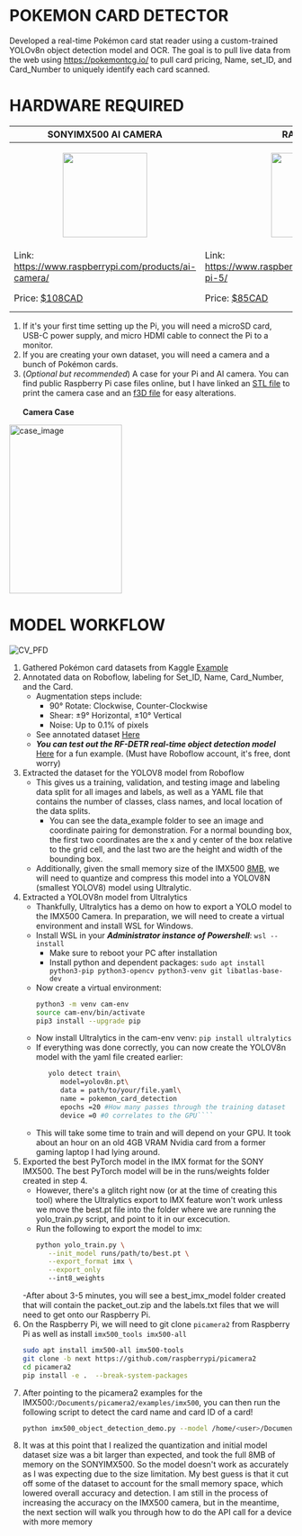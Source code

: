 # POKEMON CARD DETECTOR
Developed a real-time Pokémon card stat reader using a custom-trained YOLOv8n object detection model and OCR. The goal is to pull live data from the web using https://pokemontcg.io/ to pull card pricing, Name, set_ID, and Card_Number to uniquely identify each card scanned.<br>

# HARDWARE REQUIRED

| SONYIMX500 AI CAMERA                                  | RASPBERRYPI                                         | PC-Need GPU                                         |
|------------------------------------------------------|----------------------------------------------------|----------------------------------------------------|
| <p align="center"><img src="https://github.com/user-attachments/assets/6fd3e230-1060-40df-9afe-a44479e2307a" width="150" /></p> | <p align="center"><img src="https://github.com/user-attachments/assets/2d0179f2-2d01-4506-ba50-1d7881d8f763" width="150" /></p> | <p align="center"><img src="https://github.com/user-attachments/assets/89d65f65-0520-44da-ac6b-a45f535ba4b2" width="150" /></p> |
| Link: https://www.raspberrypi.com/products/ai-camera/ | Link: https://www.raspberrypi.com/products/raspberry-pi-5/                                        | Link: NA, just need a GPU to train YOLO Model                                         |
| Price: [$108CAD](https://www.digikey.ca/en/products/detail/raspberry-pi/SC1174/24627137?gclsrc=aw.ds&gad_source=1&gad_campaignid=20282404290&gbraid=0AAAAADrbLliyfXQEUVvMYjKzIqkJOOA5I&gclid=CjwKCAjwhuHEBhBHEiwAZrvdcu4O0hh-xE3bAOjFPrEofyCMKrRmB_MbRjcnApL76BPx21bD2Bq61BoCsL8QAvD_BwE) | Price: [$85CAD](https://www.digikey.ca/en/products/detail/raspberry-pi/SC1431/21658261?gclsrc=aw.ds&gad_source=1&gad_campaignid=20291741917&gbraid=0AAAAADrbLliwML6BanXAlSYS3eoqKNexG&gclid=CjwKCAjwhuHEBhBHEiwAZrvdcnd4SGfxmmOiQ56PPaIUpkEzczryBMtFqdYtGjf07A5ui0cgBur_YhoCr8sQAvD_BwE)                                         | Price: Doesnt have to be fancy                                        |
1. If it's your first time setting up the Pi, you will need a microSD card, USB-C power supply, and micro HDMI cable to connect the Pi to a monitor.
2. If you are creating your own dataset, you will need a camera and a bunch of Pokémon cards.
3. (*Optional but recommended*) A case for your Pi and AI camera. You can find public Raspberry Pi case files online, but I have linked an [STL file](https://github.com/TippedBucket/Pokemon_card_detector-/tree/main/protective_case_files) to print the camera case and an [f3D file](https://github.com/TippedBucket/Pokemon_card_detector-/tree/main/protective_case_files) for easy alterations.<br><br>
**Camera Case**
<img width="200 " height="300" alt="case_image" src="https://github.com/user-attachments/assets/6e7ab73e-0e45-4c4c-9920-b30f4282a616" />




# MODEL WORKFLOW<br>
![CV_PFD](https://github.com/user-attachments/assets/fbe7533c-9856-40df-8ae3-682c2784a045) <br>

1. Gathered Pokémon card datasets from Kaggle [Example]( https://www.kaggle.com/datasets/bzhbzh35/pokemon-cards-per-set)<br>
2. Annotated data on Roboflow, labeling for Set_ID, Name, Card_Number, and the Card.
   - Augmentation steps include:
      - 90° Rotate: Clockwise, Counter-Clockwise
      - Shear: ±9° Horizontal, ±10° Vertical
      - Noise: Up to 0.1% of pixels
   - See annotated dataset [Here]( https://universe.roboflow.com/invention-time/pokemon-card-detection-haiqn)
   - ***You can test out the RF-DETR real-time object detection model*** [Here](https://app.roboflow.com/invention-time/pokemon-card-detection-haiqn/models/pokemon-card-detection-haiqn/3) for a fun example. (Must have Roboflow account, it's free, dont worry)
3. Extracted the dataset for the YOLOV8 model from Roboflow
   - This gives us a training, validation, and testing image and labeling data split for all images and labels, as well as a YAML file that contains the number of classes, class names, and local location of the data splits.
     - You can see the data_example folder to see an image and coordinate pairing for demonstration. For a normal bounding box, the first two coordinates are the x and y center of the box relative to the grid cell, and the last two are the height and width of the bounding box.
   - Additionally, given the small memory size of the IMX500 [8MB](https://developer.sony.com/imx500), we will need to quantize and compress this model into a YOLOV8N (smallest YOLOV8) model using Ultralytic.
4. Extracted a YOLOV8n model from Ultralytics
   - Thankfully, Ultralytics has a demo on how to export a YOLO model to the IMX500 Camera. In preparation, we will need to create a virtual environment and install WSL for Windows.
   - Install WSL in your ***Administrator instance of Powershell***:  ```wsl --install```
     - Make sure to reboot your PC after installation
     - Install python and dependent packages: ```sudo apt install python3-pip python3-opencv python3-venv git libatlas-base-dev```
   - Now create a virtual environment:
      ```bash
      python3 -m venv cam-env
      source cam-env/bin/activate
      pip3 install --upgrade pip
   - Now install Ultralytics in the cam-env venv: ```pip install ultralytics```
   - If everything was done correctly, you can now create the YOLOV8n model with the yaml file created earlier:
     ```bash
        yolo detect train\
           model=yolov8n.pt\
           data = path/to/your/file.yaml\
           name = pokemon_card_detection
           epochs =20 #How many passes through the training dataset
           device =0 #0 correlates to the GPU````
     
   - This will take some time to train and will depend on your GPU. It took about an hour on an old 4GB VRAM Nvidia card from a former gaming laptop I had lying around. 
5. Exported the best PyTorch model in the IMX format for the SONY IMX500. The best PyTorch model will be in the runs/weights folder created in step 4.
   - However, there's a glitch right now (or at the time of creating this tool) where the Ultralytics export to IMX feature won't work unless we move the best.pt file into the folder where we are running the yolo_train.py script, and point to it in our excecution.
   - Run the following to export the model to imx:
      ```bash
      python yolo_train.py \
         --init_model runs/path/to/best.pt \
         --export_format imx \
         --export_only
         --int8_weights
   -After about 3-5 minutes, you will see a best_imx_model folder created that will contain the packet_out.zip and the labels.txt files that we will need to get onto our Raspberry Pi.
6. On the Raspberry Pi, we will need to git clone ```picamera2``` from Raspberry Pi as well as install ```imx500_tools imx500-all```
      ```bash
      sudo apt install imx500-all imx500-tools
      git clone -b next https://github.com/raspberrypi/picamera2
      cd picamera2
      pip install -e .  --break-system-packages

7. After pointing to the picamera2 examples for the IMX500:```/Documents/picamera2/examples/imx500```, you can then run the following script to detect the card name and card ID of a card!
   ```bash
   python imx500_object_detection_demo.py --model /home/<user>/Documents/<file.rpk> --labels /home/<user>/Documents/<labels.txt> --fps 25 --bbox-normalization --ignore-dash-labels --bbox-order xy
8. It was at this point that I realized the quantization and initial model dataset size was a bit larger than expected, and took the full 8MB of memory on the SONYIMX500. So the model doesn't work as accurately as I was expecting due to the size limitation. My best guess is that it cut off some of the dataset to account for the small memory space, which lowered overall accuracy and detection.  I am still in the process of increasing the accuracy on the IMX500 camera, but in the meantime, the next section will walk you through how to do the API call for a device with more memory
   
     
      




